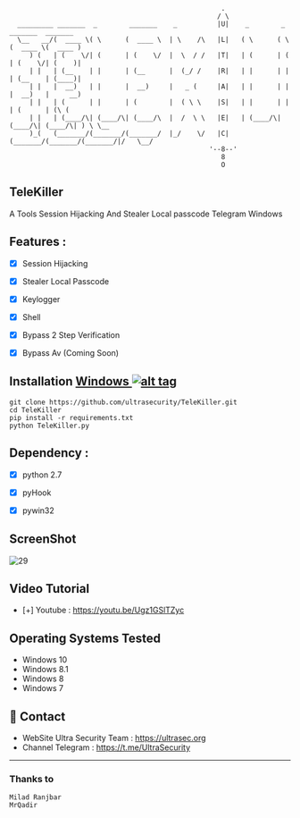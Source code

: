 ```
                                                     .
                                                    / \
  _________ _______  _        _______    _          |U|    _        _        _______  _______
  \__   __/(  ____ \( \      (  ____ \  | \    /\   |L|   ( \      ( \      (  ____ \(  ____ )
     ) (   | (    \/| (      | (    \/  |  \  / /   |T|   | (      | (      | (    \/| (    )|
     | |   | (__    | |      | (__      |  (_/ /    |R|   | |      | |      | (__    | (____)|
     | |   |  __)   | |      |  __)     |   _ (     |A|   | |      | |      |  __)   |     __)
     | |   | (      | |      | (        |  ( \ \    |S|   | |      | |      | (      | (\ (
     | |   | (____/\| (____/\| (____/\  |  /  \ \   |E|   | (____/\| (____/\| (____/\| ) \ \__
     )_(   (_______/(_______/(_______/  |_/    \/   |C|   (_______/(_______/(_______/|/   \__/
                                                  '--8--'
                                                     8
                                                     O
```

## TeleKiller
A Tools Session Hijacking And Stealer Local passcode Telegram Windows



## Features :

- [x] Session Hijacking 
- [x] Stealer Local Passcode
- [x] Keylogger
- [x] Shell 
- [x] Bypass 2 Step Verification
- [x] Bypass Av (Coming Soon)



## Installation [Windows ](https://wikipedia.org/wiki/Microsoft_Windows)[![alt tag](http://icons.iconarchive.com/icons/tatice/cristal-intense/32/Windows-icon.png)](https://fr.wikipedia.org/wiki/Microsoft_Windows)

```
git clone https://github.com/ultrasecurity/TeleKiller.git
cd TeleKiller
pip install -r requirements.txt
python TeleKiller.py
```
## Dependency :

- [x] python 2.7
- [x] pyHook
- [x] pywin32


## ScreenShot
![29](https://user-images.githubusercontent.com/34939571/55636965-48a7ff80-57d9-11e9-8a65-f4023358830d.jpg)



## Video Tutorial
- [+] Youtube : https://youtu.be/Ugz1GSlTZyc


## Operating Systems Tested

- Windows 10
- Windows 8.1
- Windows 8
- Windows 7


<h2>📧 Contact</h2>

- WebSite Ultra Security Team : https://ultrasec.org
- Channel Telegram : https://t.me/UltraSecurity

<hr>


### Thanks to
    Milad Ranjbar
    MrQadir
